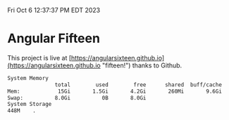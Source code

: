 Fri Oct  6 12:37:37 PM EDT 2023

# Angular Fifteen


This project is live at [https://angularsixteen.github.io](https://angularsixteen.github.io "fifteen!") thanks to Github.

```bash
System Memory
               total        used        free      shared  buff/cache   available
Mem:            15Gi       1.5Gi       4.2Gi       260Mi       9.6Gi        13Gi
Swap:          8.0Gi          0B       8.0Gi
System Storage
448M	.
```
```bash
